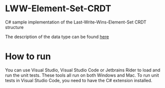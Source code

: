 # LWW-Element-Set-CRDT
C# sample implementation of the Last-Write-Wins-Element-Set CRDT structure

The description of the data type can be found [here](https://en.wikipedia.org/wiki/Conflict-free_replicated_data_type#LWW-Element-Set_(Last-Write-Wins-Element-Set))

# How to run
You can use Visual Studio, Visual Studio Code or Jetbrains Rider to load and run the unit tests. These tools all run on both Windows and Mac. To run unit tests in Visual Studio Code, you need to have the C# extension installed. 
